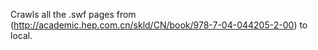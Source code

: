 Crawls all the .swf pages from (http://academic.hep.com.cn/skld/CN/book/978-7-04-044205-2-00) to local.
